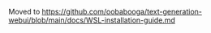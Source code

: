 Moved to https://github.com/oobabooga/text-generation-webui/blob/main/docs/WSL-installation-guide.md